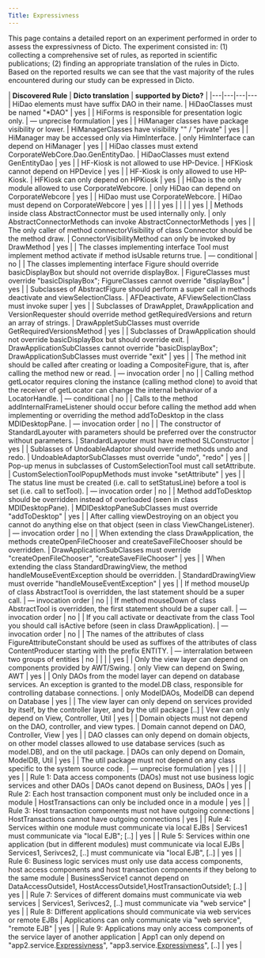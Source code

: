 ```yaml
---
Title: Expressivness
---
```


This page contains a detailed report on an experiment performed in order to assess the expressivness of Dicto. The experiment consisted in: (1) collecting a comprehensive set of rules, as reported in scientific publications; (2) finding an appropriate translation of the rules in Dicto. Based on the reported results we can see that the vast majority of the rules encountered during our study can be expressed in Dicto. 



| **Discovered Rule**	|	**Dicto translation**	|	**supported by Dicto?**	|
|---|---|---|---
|	HiDao elements must have suffix DAO in their name.	|	HiDaoClasses must be named "\*DAO"	|	yes	|
|	HiForms is responsible for presentation logic only.	|	&mdash; unprecise formulation	|	yes	|
|	HiManager classes have package visibility or lower.	|	HiManagerClasses have  visibility \"" / "private"	|	yes	|
|	HiManager may be accessed only via HimInterface.	|	only HimInterface can depend on HiManager 	|	yes	|
|	HiDao classes must extend CorporateWebCore.Dao.GenEntityDao.	|	HiDaoClasses must extend GenEntityDao	|	yes	|
|	HF-Kiosk is not allowed to use HP-Device.	|	HFKiosk cannot depend on HPDevice	|	yes	|
|	HF-Kiosk is only allowed to use HP-Kiosk.	|	HFKiosk can only depend on HPKiosk	|	yes	|
|	HiDao is the only module allowed to use CorporateWebcore.	|	only HiDao can depend on CorporateWebcore	|	yes	|
|	HiDao must use CorporateWebcore.	|	HiDao must depend on CorporateWebcore	|	yes	|
|		|		|	yes	|
|		|		|	yes	|
|	Methods inside class AbstractConnector must be used internally only.	|	only AbstractConnectorMethods can invoke AbstractConnectorMethods	|	yes	|
|	The only caller of method connectorVisibility of class Connector should be the method draw.	|	ConnectorVisibilityMethod can only be invoked by DrawMethod	|	yes	|
|	The classes implementing interface Tool must implement method activate if method isUsable returns true.	|	&mdash; conditional	|	no	|
|	The classes implementing interface Figure should override basicDisplayBox but should not override displayBox.	|	FigureClasses must override "basicDisplayBox"; FigureClasses cannot override "displayBox"	|	yes	|
|	Subclasses of AbstractFigure should perform a super call in methods deactivate and viewSelectionClass.	|	AFDeactivate, AFViewSelectionClass  must invoke super	|	yes	|
|	Subclasses of DrawApplet, DrawApplication and VersionRequester should override method getRequiredVersions and return an array of strings.	|	DrawAppletSubClasses must override GetRequiredVersionsMethod	|	yes	|
|	Subclasses of DrawApplication should not override basicDisplayBox but should override exit.	|	DrawApplicationSubClasses cannot override "basicDisplayBox"; DrawApplicationSubClasses must override "exit" 	|	yes	|
|	The method init should be called after creating or loading a CompositeFigure, that is, after calling the method new or read.	|	&mdash; invocation order	|	no	|
|	Calling method getLocator requires cloning the instance (calling method clone) to avoid that the receiver of getLocator can change the internal behavior of a LocatorHandle.	|	&mdash; conditional	|	no	|
|	Calls to the method addInternalFrameListener should occur before calling the method add when implementing or overriding the method addToDesktop in the class MDIDesktopPane.	|	&mdash; invocation order	|	no	|
|	The constructor of StandardLayouter with parameters should be preferred over the constructor without parameters.	|	StandardLayouter must have method SLConstructor	|	yes	|
|	Sublasses of UndoableAdaptor should override methods undo and redo.	|	UndoableAdaptorSubClasses  must override "undo", "redo"	|	yes	|
|	Pop-up menus in subclasses of CustomSelectionTool must call setAttribute.	|	CustomSelectionToolPopupMethods must invoke "setAttribute"	|	yes	|
|	The status line must be created (i.e. call to setStatusLine) before a tool is set (i.e. call to setTool).	|	&mdash; invocation order	|	no	|
|	Method addToDesktop should be overridden instead of overloaded (seen in class MDIDesktopPane).	|	MDIDesktopPaneSubClasses must override "addToDesktop"	|	yes	|
|	After calling viewDestroying on an object you cannot do anything else on that object (seen in class ViewChangeListener).	|	&mdash; invocation order	|	no	|
|	When extending the class DrawApplication, the methods createOpenFileChooser and createSaveFileChooser should be overridden.	|	DrawApplicationSubClasses must override "createOpenFileChooser", "createSaveFileChooser"	|	yes	|
|	When extending the class StandardDrawingView, the method handleMouseEventException should be overridden.	|	StandardDrawingView must override "handleMouseEventException"	|	yes	|
|	If method mouseUp of class AbstractTool is overridden, the last statement should be a super call.	|	&mdash; invocation order	|	no	|
|	If method mouseDown of class AbstractTool is overridden, the first statement should be a super call.	|	&mdash; invocation order	|	no	|
|	If you call activate or deactivate from the class Tool you should call isActive before (seen in class DrawApplication).	|	&mdash; invocation order	|	no	|
|	The names of the attributes of class FigureAttributeConstant should be used as suffixes of the attributes of class ContentProducer starting with the prefix ENTITY.	|	&mdash; interralation between two groups of entities	|	no	|
|		|		|	yes	|
|	Only the view layer can depend on components provided by AWT/Swing. 	|	only View can depend on Swing, AWT	|	yes	|
|	Only DAOs from the model layer can depend on database services. An exception is granted to the model.DB class, responsible for controlling database connections. 	|	only ModelDAOs, ModelDB can depend on Database	|	yes	|
|	The view layer can only depend on services provided by itself, by the controller layer, and by the util package [..]	|	Vew can only depend on View, Controller, Util	|	yes	|
|	Domain objects must not depend on the DAO, controller, and view types. 	|	Domain cannot depend on DAO, Controller, View	|	yes	|
|	DAO classes can only depend on domain objects, on other model classes allowed to use database services (such as model.DB), and on the util package. 	|	DAOs can only depend on Domain, ModelDB, Util 	|	yes	|
|	The util package must not depend on any class specific to the system source code. 	|	&mdash; unprecise formulation	|	yes	|
|		|		|	yes	|
|	Rule 1: Data access components (DAOs) must not use business logic services and other DAOs 	|	DAOs canot depend on Business, DAOs	|	yes	|
|	Rule 2: Each host transaction component must only be included once in a module 	|	HostTransactions can only be included once in a module 	|	yes	|
|	Rule 3: Host transaction components must not have outgoing connections 	|	HostTransactions cannot have outgoing connections 	|	yes	|
|	Rule 4: Services within one module must communicate via local EJBs 	|	Services1 must communicate via "local EJB"; [..]	|	yes	|
|	Rule 5: Services within one application (but in different modules) must communicate via local EJBs 	|	Services1, Serivces2, [..] must communicate via "local EJB", [..]	|	yes	|
|	Rule 6: Business logic services must only use data access components, host access components and host transaction components if they belong to the same module 	|	BusinessService1 cannot depend on DataAccessOutside1, HostAccessOutside1,HostTransactionOutside1; [..]	|	yes	|
|	Rule 7: Services of different domains must communicate via web services 	|	 Services1, Serivces2, [..] must communicate via "web service"	|	yes	|
|	Rule 8: Different applications should communicate via web services or remote EJBs 	|	 Applications can only communicate via "web service", "remote EJB"	|	yes	|
|	Rule 9: Applications may only access components of the service layer of another application 	|	 App1 can only depend on "app2.service.[Expressivness](%base_url%/research/arch-constr/eval/Expressivness)",  "app3.service.[Expressivness](%base_url%/research/arch-constr/eval/Expressivness)", [..]	|	yes	|
